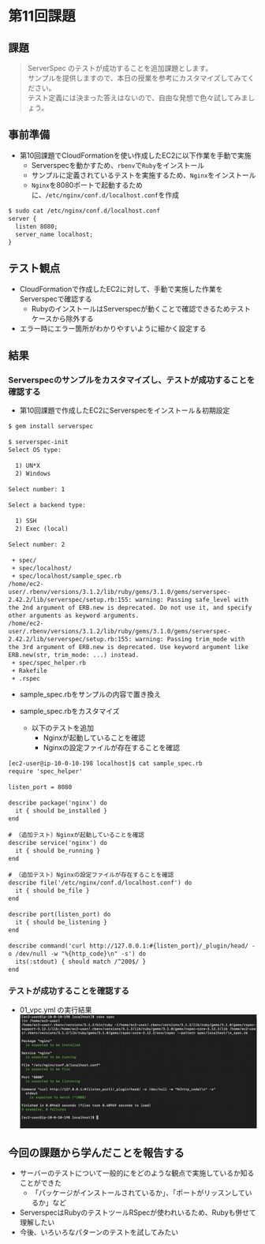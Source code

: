 # 第11回課題

## 課題
> ServerSpec のテストが成功することを追加課題とします。<br>
> サンプルを提供しますので、本日の授業を参考にカスタマイズしてみてください。<br>
> テスト定義には決まった答えはないので、自由な発想で色々試してみましょう。

## 事前準備
- 第10回課題でCloudFormationを使い作成したEC2に以下作業を手動で実施
  - Serverspecを動かすため、`rbenv`で`Ruby`をインストール
  - サンプルに定義されているテストを実施するため、`Nginx`をインストール
  - `Nginx`を8080ポートで起動するために、`/etc/nginx/conf.d/localhost.conf`を作成

```
$ sudo cat /etc/nginx/conf.d/localhost.conf 
server {
  listen 8080;
  server_name localhost;
}
```

## テスト観点
- CloudFormationで作成したEC2に対して、手動で実施した作業をServerspecで確認する
  - RubyのインストールはServerspecが動くことで確認できるためテストケースから除外する
- エラー時にエラー箇所がわかりやすいように細かく設定する

## 結果
### Serverspecのサンプルをカスタマイズし、テストが成功することを確認する
- 第10回課題で作成したEC2にServerspecをインストール＆初期設定

```
$ gem install serverspec

$ serverspec-init
Select OS type:

  1) UN*X
  2) Windows

Select number: 1

Select a backend type:

  1) SSH
  2) Exec (local)

Select number: 2

 + spec/
 + spec/localhost/
 + spec/localhost/sample_spec.rb
/home/ec2-user/.rbenv/versions/3.1.2/lib/ruby/gems/3.1.0/gems/serverspec-2.42.2/lib/serverspec/setup.rb:155: warning: Passing safe_level with the 2nd argument of ERB.new is deprecated. Do not use it, and specify other arguments as keyword arguments.
/home/ec2-user/.rbenv/versions/3.1.2/lib/ruby/gems/3.1.0/gems/serverspec-2.42.2/lib/serverspec/setup.rb:155: warning: Passing trim_mode with the 3rd argument of ERB.new is deprecated. Use keyword argument like ERB.new(str, trim_mode: ...) instead.
 + spec/spec_helper.rb
 + Rakefile
 + .rspec
```

- sample_spec.rbをサンプルの内容で置き換え

- sample_spec.rbをカスタマイズ
  - 以下のテストを追加
    - Nginxが起動していることを確認
    - Nginxの設定ファイルが存在することを確認

```
[ec2-user@ip-10-0-10-198 localhost]$ cat sample_spec.rb 
require 'spec_helper'

listen_port = 8080

describe package('nginx') do
  it { should be_installed }
end

# （追加テスト）Nginxが起動していることを確認
describe service('nginx') do
  it { should be_running }
end

# （追加テスト）Nginxの設定ファイルが存在することを確認
describe file('/etc/nginx/conf.d/localhost.conf') do
  it { should be_file }
end

describe port(listen_port) do
  it { should be_listening }
end

describe command('curl http://127.0.0.1:#{listen_port}/_plugin/head/ -o /dev/null -w "%{http_code}\n" -s') do
  its(:stdout) { should match /^200$/ }
end
```

### テストが成功することを確認する
- 01_vpc.yml の実行結果
![Serverspceのテスト結果](images/lecture11_serverspec.png)

## 今回の課題から学んだことを報告する
- サーバーのテストについて一般的にをどのような観点で実施しているか知ることができた
  - 「パッケージがインストールされているか」、「ポートがリッスンしているか」など
- ServerspecはRubyのテストツールRSpecが使われいるため、Rubyも併せて理解したい
- 今後、いろいろなパターンのテストを試してみたい

